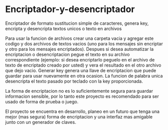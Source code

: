 # Encriptador-y-desencriptador
Encriptador de formato sustitucion simple de caracteres, genera key, encripta y desencripta textos unicos o texto en archivos

Para usar la funcion de archivos crear una carpeta vacia y agregar este codigo y dos archivos de textos vacios (uno para los mensajes sin encriptar y otro para los mensajes encriptados). Despues si desea automatizar la encriptacion o desencriptacion pegue el texto en su archivo correspondiente (ejemplo: si desea encriptarlo peguelo en el archivo de texto de encriptado creado por usted) y vera el resultado en el otro archivo que dejo vacio.
Generar key genera una llave de encriptacion que puede guardar para usar nuevamente en otra ocasion.
La funcion de palabra unica desencripta el texto pasado por teclado con la key proporcionada.

La forma de encriptacion no es lo suficientemente segura para guardar informacion sensible, por lo tanto este proyecto es recomendado para ser usado de forma de prueba o juego.

El proyecto se encuentra en desarrollo, planeo en un futuro que tenga una mejor (mas segura) forma de encriptacion y una interfaz mas amigable junto con un generador de claves.
